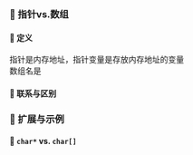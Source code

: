 ### 🐋 指针vs.数组
#### 🍎 定义
指针是内存地址，指针变量是存放内存地址的变量  
数组名是
#### 🍎 联系与区别

### 🐋 扩展与示例
#### 🍎 `char*` vs. `char[]`
